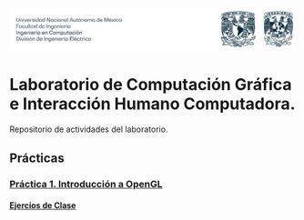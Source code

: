 ![Buaf](buaf.png)
# Laboratorio de Computación Gráfica e Interacción Humano Computadora. 
Repositorio de actividades del laboratorio.
## Prácticas
### [Práctica 1. Introducción a OpenGL](LabGrafica2026-1/Practica-1/)
#### [Ejercios de Clase](LabGrafica2026-1/Practica-1/Ejercicios_Clase)
